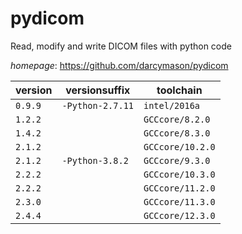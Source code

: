 # pydicom

Read, modify and write DICOM files with python code

*homepage*: <https://github.com/darcymason/pydicom>

version | versionsuffix | toolchain
--------|---------------|----------
``0.9.9`` | ``-Python-2.7.11`` | ``intel/2016a``
``1.2.2`` |  | ``GCCcore/8.2.0``
``1.4.2`` |  | ``GCCcore/8.3.0``
``2.1.2`` |  | ``GCCcore/10.2.0``
``2.1.2`` | ``-Python-3.8.2`` | ``GCCcore/9.3.0``
``2.2.2`` |  | ``GCCcore/10.3.0``
``2.2.2`` |  | ``GCCcore/11.2.0``
``2.3.0`` |  | ``GCCcore/11.3.0``
``2.4.4`` |  | ``GCCcore/12.3.0``
